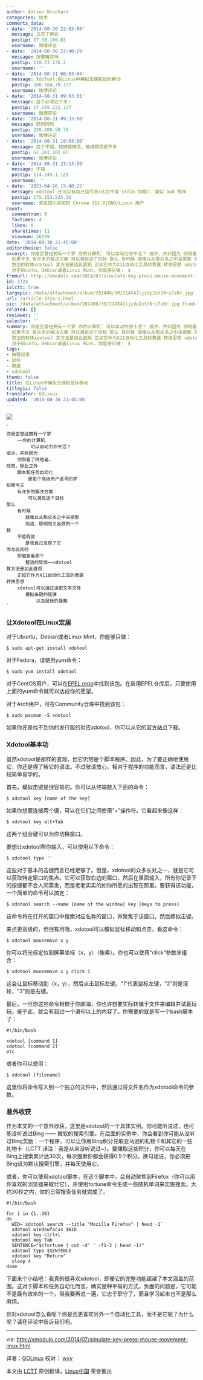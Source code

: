 ```yaml
---
author: Adrien Brochard
categories: 技术
comments_data:
- date: '2014-08-30 22:03:00'
  message: 马克了再说
  postip: 37.58.100.83
  username: 微博评论
- date: '2014-08-30 22:40:29'
  message: 按键精灵吗
  postip: 110.73.135.2
  username: ''
- date: '2014-08-31 00:03:04'
  message: XdoTool:在Linux中模拟击键和鼠标移动
  postip: 180.164.70.137
  username: 微博评论
- date: '2014-08-31 09:03:01'
  message: 这个必须记下来！
  postip: 27.159.222.127
  username: 微博评论
- date: '2014-08-31 09:33:00'
  message: 码码码码
  postip: 220.200.58.76
  username: 微博评论
- date: '2014-08-31 18:03:00'
  message: 这个不错，和按键精灵，触摸精灵差不多
  postip: 61.241.201.65
  username: 微博评论
- date: '2014-08-31 23:13:59'
  message: 不错
  postip: 114.245.1.125
  username: ''
- date: '2023-04-26 15:40:25'
  message: xdotool 还可以有自己指令流(从文件或 stdin 加载), 类似 awk 那样
  postip: 175.153.235.30
  username: 来自四川资阳的 Chrome 111.0|GNU/Linux 用户
count:
  commentnum: 8
  favtimes: 4
  likes: 0
  sharetimes: 11
  viewnum: 26259
date: '2014-08-30 21:45:00'
editorchoice: false
excerpt: 你是否曾经拥有一个梦 你的计算机` 可以自动为你干活？ 或许，并非因为 你刚看了终结者。 然而，除此之外 脚本和任务自动化 是每个高级用户追寻的梦
  如果今天 有许多的解决方案 可以满足这个目标 那么 有时候 就难以从那众多之中采撷那 简洁、聪明而又高效的一个 我 不能假装 是我自己发现了它 而与此同时 却偏爱着那个
  整洁的软体xdotool 其方法是如此直观 正如它作为X11自动化工具的表露 转换思想 xdotool可以通过读取文本文件 模拟击键的旋律 以及鼠标的曼舞   让Xdotool在Linux定居
  对于Ubuntu，Debian或者Linux Mint，你能够只做： $
fromurl: http://xmodulo.com/2014/07/simulate-key-press-mouse-movement-linux.html
id: 3724
islctt: true
largepic: /data/attachment/album/201408/30/214541ljzdp2xt39rz7z0r.jpg
url: /article-3724-1.html
pic: /data/attachment/album/201408/30/214541ljzdp2xt39rz7z0r.jpg.thumb.jpg
related: []
reviewer: ''
selector: ''
summary: 你是否曾经拥有一个梦 你的计算机` 可以自动为你干活？ 或许，并非因为 你刚看了终结者。 然而，除此之外 脚本和任务自动化 是每个高级用户追寻的梦
  如果今天 有许多的解决方案 可以满足这个目标 那么 有时候 就难以从那众多之中采撷那 简洁、聪明而又高效的一个 我 不能假装 是我自己发现了它 而与此同时 却偏爱着那个
  整洁的软体xdotool 其方法是如此直观 正如它作为X11自动化工具的表露 转换思想 xdotool可以通过读取文本文件 模拟击键的旋律 以及鼠标的曼舞   让Xdotool在Linux定居
  对于Ubuntu，Debian或者Linux Mint，你能够只做： $
tags:
- 按键记录
- 鼠标
- 键盘
- xdotool
thumb: false
title: 在Linux中模拟击键和鼠标移动
titlepic: false
translator: GOLinux
updated: '2014-08-30 21:45:00'
---
```


![](/data/attachment/album/201408/30/214541ljzdp2xt39rz7z0r.jpg)



```
`  
你是否曾经拥有一个梦
    ——你的计算机
         可以自动为你干活？
或许，并非因为
    你刚看了终结者。
然而，除此之外
    脚本和任务自动化
        是每个高级用户追寻的梦
如果今天
    有许多的解决方案
        可以满足这个目标
那么
    有时候
       就难以从那众多之中采撷那
       简洁、聪明而又高效的一个
我
    不能假装
       是我自己发现了它
而与此同时
    却偏爱着那个
       整洁的软体——xdotool
其方法是如此直观
    正如它作为X11自动化工具的表露
转换思想
    xdotool可以通过读取文本文件
       模拟击键的旋律
           以及鼠标的曼舞  
`

```

### 让Xdotool在Linux定居


对于Ubuntu，Debian或者Linux Mint，你能够只做：



```
$ sudo apt-get install xdotool 

```

对于Fedora，请使用yum命令：



```
$ sudo yum install xdotool 

```

对于CentOS用户，可以在[EPEL repo](http://xmodulo.com/2013/03/how-to-set-up-epel-repository-on-centos.html)中找到该包。在启用EPEL仓库后，只要使用上面的yum命令就可以达成你的愿望。


对于Arch用户，可在Community仓库中找到该包：



```
$ sudo pacman -S xdotool 

```

如果你还是找不到你的发行版的对应xdotool，你可以从它的[官方站点](http://www.semicomplete.com/projects/xdotool/)下载。


### Xdotool基本功


虽然xdotool是那样的直观，但它仍然是个脚本程序。因此，为了要正确地使用它，你还是得了解它的语法。不过敬请放心，相对于程序的功能而言，语法还是比较简单易学的。


首先，模拟击键是很容易的。你可以从终端敲入下面的命令：



```
$ xdotool key [name of the key] 

```

如果你想要连接两个键，可以在它们之间使用“+”操作符。它看起来像这样：



```
$ xdotool key alt+Tab 

```

这两个组合键可以为你切换窗口。


要想让xdotool帮你输入，可以使用以下命令：



```
$ xdotool type '' 

```

这些对于基本的击键而言已经足够了。但是，xdotool的众多长处之一，就是它可以获取特定窗口的焦点。它可以获取右边的窗口，然后在里面输入，所有你记录下的按键都不会人间蒸发，而是老老实实的如你所愿的出现在那里。要获得该功能，一个简单的命令可以搞定：



```
$ xdotool search --name [name of the window] key [keys to press]

```

该命令将在打开的窗口中搜索对应名称的窗口，并聚焦于该窗口，然后模拟击键。


来点更高级的，但很有用哦，xdotool可以模拟鼠标移动和点击，看这命令：



```
$ xdotool mousemove x y 

```

你可以将光标定位到屏幕坐标（x，y）（像素）。你也可以使用“click”参数来组合：



```
$ xdotool mousemove x y click 1 

```

这会让鼠标移动到（x，y），然后点击鼠标左键。“1”代表鼠标左键，“2”则是滚轮，“3”则是右键。


最后，一旦你这些命令根植于你脑海，你也许想要实际转储于文件来编辑并试着玩玩。鉴于此，就会有超过一个语句以上的内容了。你需要的就是写一个bash脚本了：



```
#!/bin/bash

xdotool [command 1]
xdotool [command 2]
etc

```

或者你可以使用：



```
$ xdotool [filename] 

```

这里你将命令写入到一个独立的文件中，然后通过将文件名作为xdotool命令的参数。


### 意外收获


作为本文的一个意外收获，这里是xdotool的一个具体实例。你可能听说过，也可能没听说过Bing —— 微软的搜索引擎。在后面的实例中，你会看到你可能从没听过Bing奖励：一个程序，可以让你用Bing积分兑取亚马逊的礼物卡和其它的一些礼物卡（LCTT 译注：我是从来没听说过~）。要赚取这些积分，你可以每天在Bing上搜索累计达30次，每次搜索你都会获得0.5个积分。换句话说，你必须把Bing设为默认搜索引擎，并每天使用它。


或者，你可以使用xdotool脚本，在这个脚本中，会自动聚焦到Firefox（你可以用你喜欢的浏览器来取代它），并使用fortune命令生成一些随机单词来实施搜索。大约30秒之内，你的日常搜索任务就完成了。



```
#!/bin/bash

for i in {1..30}
do
  WID=`xdotool search --title "Mozilla Firefox" | head -1`
  xdotool windowfocus $WID
  xdotool key ctrl+l
  xdotool key Tab
  SENTENCE="$(fortune | cut -d' ' -f1-3 | head -1)"
  xdotool type $SENTENCE
  xdotool key "Return"
  sleep 4
done

```

下面来个小结吧：我真的很喜欢xdotool，即便它的完整功能超越了本文涵盖的范围。这对于脚本和任务自动化而言，确实是种平易的方式。负面的问题是，它可能不是最有效率的一个。但我要再说一遍，它忠于职守了，而且学习起来也不是那么麻烦。


你对xdotool怎么看呢？你是否更喜欢另外一个自动化工具，而不是它呢？为什么呢？请在评论中告诉我们吧。




---


via: <http://xmodulo.com/2014/07/simulate-key-press-mouse-movement-linux.html>


译者：[GOLinux](https://github.com/GOLinux) 校对： [wxy](https://github.com/wxy)


本文由 [LCTT](https://github.com/LCTT/TranslateProject) 原创翻译，[Linux中国](http://linux.cn/) 荣誉推出